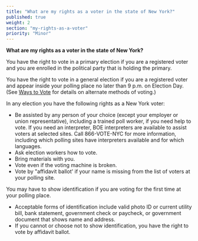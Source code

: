 ```yaml
---
title: "What are my rights as a voter in the state of New York?"
published: true
weight: 2
section: "my-rights-as-a-voter"
priority: "Minor"
---
```


**What are my rights as a voter in the state of New York?**  

You have the right to vote in a primary election if you are a registered voter and you are enrolled in the political party that is holding the primary.  

You have the right to vote in a general election if you are a registered voter and appear inside your polling place no later than 9 p.m. on Election Day. (See [Ways to Vote](#section-ways-to-vote) for details on alternate methods of voting.)  

In any election you have the following rights as a New York voter:  
- Be assisted by any person of your choice (except your employer or union representative), including a trained poll worker, if you need help to vote. If you need an interpreter, BOE interpreters are available to assist voters at selected sites. Call 866-VOTE-NYC for more information, including which polling sites have interpreters available and for which languages.  
- Ask election workers how to vote.  
- Bring materials with you.  
- Vote even if the voting machine is broken.  
- Vote by "affidavit ballot' if your name is missing from the list of voters at your polling site.  

You may have to show identification if you are voting for the first time at your polling place.  
- Acceptable forms of identification include valid photo ID or current utility bill, bank statement, government check or paycheck, or government document that shows name and address.  
- If you cannot or choose not to show identification, you have the right to vote by affidavit ballot.  
